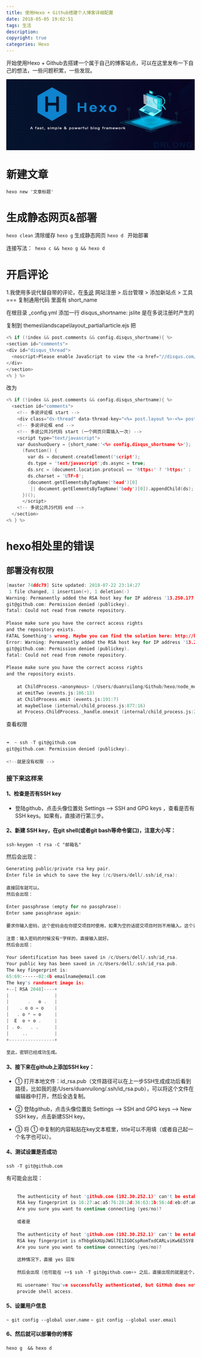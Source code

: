 ```yaml
---
title: 使用Hexo + Github搭建个人博客详细配置
date: 2018-05-05 19:02:51
tags: 生活
description: 
copyright: true
categories: Hexo
---
```


开始使用Hexo + Github去搭建一个属于自己的博客站点，可以在这里发布一下自己的想法，一些问题积累，一些发现。


![js](https://raw.githubusercontent.com/Duanruilong/phone_drl/master/image/blog/hexo_d.png)

<!-- more -->

# 新建文章

`hexo new '文章标题'`

# 生成静态网页&部署

` hexo clean ` 清除缓存
` hexo g ` 生成静态网页
` hexo d  ` 开始部署

连接写法：` hexo c && hexo g && hexo d`

# 开启评论
1.我使用多说代替自带的评论，在[多说](http://duoshuo.com/) 网站注册 > 后台管理 > 添加新站点 > 工具 === 复制通用代码 里面有 short_name

在根目录 _config.yml 添加一行 disqus_shortname: jslite 是在多说注册时产生的

复制到 themes\landscape\layout\_partial\article.ejs
把
```h
<% if (!index && post.comments && config.disqus_shortname){ %>
<section id="comments">
<div id="disqus_thread">
  <noscript>Please enable JavaScript to view the <a href="//disqus.com/?ref_noscript">comments powered by Disqus.</a></noscript>
</div>
</section>
<% } %>

```
改为
```h
<% if (!index && post.comments && config.disqus_shortname){ %>
  <section id="comments">
    <!-- 多说评论框 start -->
    <div class="ds-thread" data-thread-key="<%= post.layout %>-<%= post.slug %>" data-title="<%= post.title %>" data-url="<%= page.permalink %>"></div>
    <!-- 多说评论框 end -->
    <!-- 多说公共JS代码 start (一个网页只需插入一次) -->
    <script type="text/javascript">
    var duoshuoQuery = {short_name:'<%= config.disqus_shortname %>'};
      (function() {
        var ds = document.createElement('script');
        ds.type = 'text/javascript';ds.async = true;
        ds.src = (document.location.protocol == 'https:' ? 'https:' : 'http:') + '//static.duoshuo.com/embed.js';
        ds.charset = 'UTF-8';
        (document.getElementsByTagName('head')[0] 
         || document.getElementsByTagName('body')[0]).appendChild(ds);
      })();
      </script>
    <!-- 多说公共JS代码 end -->
  </section>
<% } %>
```


# hexo相处里的错误

## 部署没有权限

```h
[master 74ddc79] Site updated: 2018-07-22 23:14:27
 1 file changed, 1 insertion(+), 1 deletion(-)
Warning: Permanently added the RSA host key for IP address '13.250.177.223' to the list of known hosts.
git@github.com: Permission denied (publickey).
fatal: Could not read from remote repository.

Please make sure you have the correct access rights
and the repository exists.
FATAL Something's wrong. Maybe you can find the solution here: http://hexo.io/docs/troubleshooting.html
Error: Warning: Permanently added the RSA host key for IP address '13.250.177.223' to the list of known hosts.
git@github.com: Permission denied (publickey).
fatal: Could not read from remote repository.

Please make sure you have the correct access rights
and the repository exists.

    at ChildProcess.<anonymous> (/Users/duanruilong/Github/hexo/node_modules/hexo-util/lib/spawn.js:37:17)
    at emitTwo (events.js:106:13)
    at ChildProcess.emit (events.js:191:7)
    at maybeClose (internal/child_process.js:877:16)
    at Process.ChildProcess._handle.onexit (internal/child_process.js:226:5)


```
查看权限

```h

➜  ~ ssh -T git@github.com
git@github.com: Permission denied (publickey).

<!--就是没有权限 -->
```

### 接下来这样来

#### 1、检查是否有SSH key

- 登陆github，点击头像位置处 Settings ——> SSH and GPG keys ，查看是否有SSH keys。如果有，直接进行第三步。

#### 2、新建 SSH key，在git shell(或者git bash等命令窗口)，注意大小写：

`ssh-keygen -t rsa -C "邮箱名"`

然后会出现：
```h
Generating public/private rsa key pair.
Enter file in which to save the key (/c/Users/dell/.ssh/id_rsa):

直接回车就可以。
然后会出现：

Enter passphrase (empty for no passphrase):
Enter same passphrase again:

要求你输入密码，这个密码会在你提交项目时使用，如果为空的话提交项目时则不用输入。这个设置是防止别人往你的项目里提交内容。

注意：输入密码的时候没有*字样的，直接输入就好。
然后会出现：

Your identification has been saved in /c/Users/dell/.ssh/id_rsa.
Your public key has been saved in /c/Users/dell/.ssh/id_rsa.pub.
The key fingerprint is:
65:69:······02:4b emailname@email.com
The key's randomart image is:
+--[ RSA 2048]----+
|                 |
|       .   o .   |
|    . o o = o    |
|   . o * = o     |
|  E  o + o .     |
| . o.   . .      |
|     ..          |
+-----------------+

至此，密钥已经成功生成。

```

#### 3、接下来在github上添加SSH key：

- ① 打开本地文件：id_rsa.pub（文件路径可以在上一步SSH生成成功后看到路径，比如我的是/Users/duanruilong/.ssh/id_rsa.pub），可以将这个文件在编辑器中打开，然后全选复制。

- ② 登陆github，点击头像位置处 Settings ——> SSH and GPG keys ——> New SSH key，点击新建SSH key。

- ③ 将 ① 中复制的内容粘贴在key文本框里，title可以不用填（或者自己起一个名字也可以）。

#### 4、测试设置是否成功

`ssh -T git@github.com`

有可能会出现：

```h

    The authenticity of host 'github.com (192.30.252.1)' can't be established.
    RSA key fingerprint is 16:27:ac:a5:76:28:2d:36:63:1b:56:4d:eb:df:a6:48.
    Are you sure you want to continue connecting (yes/no)?

    或者是

    The authenticity of host 'github.com (192.30.252.1)' can't be established.
    RSA key fingerprint is nThbg6kXUpJWGl7E1IGOCspRomTxdCARLviKw6E5SY8.
    Are you sure you want to continue connecting (yes/no)?

    这种情况下，直接 yes 回车

    然后会出现（也可能在 ++$ ssh -T git@github.com++ 之后，直接出现的就是这个，我就是这样~）：

    Hi username! You've successfully authenticated, but GitHub does not 
    provide shell access.

```

#### 5、设置用户信息

`~ git config --global user.name`
`~ git config --global user.email`

#### 6、然后就可以部署你的博客

`hexo g  && hexo d`
